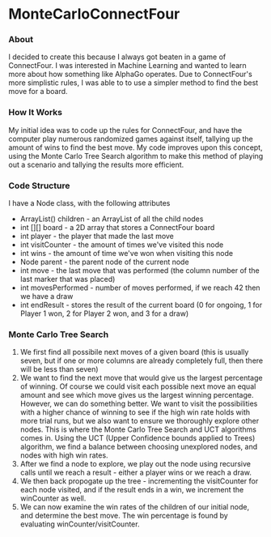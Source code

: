 # MonteCarloConnectFour

### About

I decided to create this because I always got beaten in a game of ConnectFour. I was interested in Machine Learning and wanted to learn more about how something like AlphaGo operates. Due to ConnectFour's more simplistic rules, I was able to to use a simpler method to find the best move for a board.

### How It Works

My initial idea was to code up the rules for ConnectFour, and have the computer play numerous randomized games against itself, tallying up the amount of wins to find the best move. My code improves upon this concept, using the Monte Carlo Tree Search algorithm to make this method of playing out a scenario and tallying the results more efficient. 

### Code Structure

I have a Node class, with the following attributes

* ArrayList<Node>() children - an ArrayList of all the child nodes 
* int [][] board - a 2D array that stores a ConnectFour board
* int player - the player that made the last move
* int visitCounter - the amount of times we've visited this node
* int wins - the amount of time we've won when visiting this node
* Node parent - the parent node of the current node
* int move - the last move that was performed (the column number of the last marker that was placed)
* int movesPerformed - number of moves performed, if we reach 42 then we have a draw
* int endResult - stores the result of the current board (0 for ongoing, 1 for Player 1 won, 2 for Player 2 won, and 3 for a draw)

### Monte Carlo Tree Search
  
1) We first find all possibile next moves of a given board (this is usually seven, but if one or more columns are already completely full, then there will be less than seven)
2) We want to find the next move that would give us the largest percentage of winning. Of course we could visit each possible next move an equal amount and see which move gives us the largest winning percentage. However, we can do something better. We want to visit the possibilities with a higher chance of winning to see if the high win rate holds with more trial runs, but we also want to ensure we thoroughly explore other nodes. This is where the Monte Carlo Tree Search and UCT algorithms comes in. Using the UCT (Upper Confidence bounds applied to Trees) algorithm, we find a balance between choosing unexplored nodes, and nodes with high win rates.
3) After we find a node to explore, we play out the node using recursive calls until we reach a result - either a player wins or we reach a draw.
4) We then back propogate up the tree - incrementing the visitCounter for each node visited, and if the result ends in a win, we increment the winCounter as well.
5) We can now examine the win rates of the children of our initial node, and determine the best move. The win percentage is found by evaluating winCounter/visitCounter.
  
  
